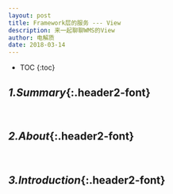 ```yaml
---
layout: post
title: Framework层的服务 --- View
description: 来一起聊聊WMS的View
author: 电解质
date: 2018-03-14
---
```

* TOC
{:toc}
## *1.Summary*{:.header2-font}
&emsp;&emsp;
## *2.About*{:.header2-font}
&emsp;&emsp;
## *3.Introduction*{:.header2-font}



<!-- ## *4.Reference*{:.header2-font} -->

